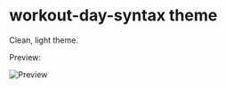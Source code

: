 # workout-day-syntax theme

Clean, light theme.


Preview: 

![Preview](http://i.imgur.com/sTcxXQm.jpg?1)
